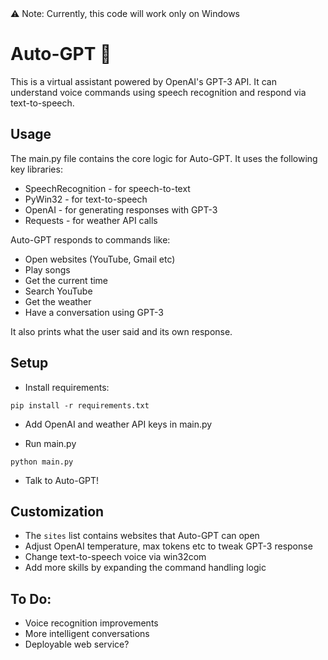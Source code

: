 <summary>⚠️ Note: Currently, this code will work only on Windows</summary>

# Auto-GPT 🤖

This is a virtual assistant powered by OpenAI's GPT-3 API. It can understand voice commands using speech recognition and respond via text-to-speech.

## Usage

The main.py file contains the core logic for Auto-GPT. It uses the following key libraries:

- SpeechRecognition - for speech-to-text 
- PyWin32 - for text-to-speech
- OpenAI - for generating responses with GPT-3
- Requests - for weather API calls

Auto-GPT responds to commands like:

- Open websites (YouTube, Gmail etc) 
- Play songs
- Get the current time
- Search YouTube
- Get the weather
- Have a conversation using GPT-3

It also prints what the user said and its own response.

## Setup

- Install requirements:

```
pip install -r requirements.txt
```

- Add OpenAI and weather API keys in main.py

- Run main.py

```
python main.py
```

- Talk to Auto-GPT!

## Customization

- The `sites` list contains websites that Auto-GPT can open 
- Adjust OpenAI temperature, max tokens etc to tweak GPT-3 response
- Change text-to-speech voice via win32com
- Add more skills by expanding the command handling logic

## To Do:

- Voice recognition improvements
- More intelligent conversations
- Deployable web service?
